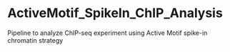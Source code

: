 # ActiveMotif_SpikeIn_ChIP_Analysis

Pipeline to analyze ChIP-seq experiment using Active Motif spike-in chromatin strategy
